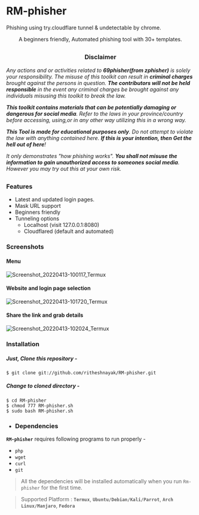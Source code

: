 # RM-phisher
Phishing using try.cloudflare tunnel &amp; undetectable by chrome.
<p align="center">A beginners friendly, Automated phishing tool with 30+ templates.</p>

##

<h3><p align="center">Disclaimer</p></h3>

<i>Any actions and or activities related to <b>69phisher(from zphisher)</b> is solely your responsibility. The misuse of this toolkit can result in <b>criminal charges</b> brought against the persons in question. <b>The contributors will not be held responsible</b> in the event any criminal charges be brought against any individuals misusing this toolkit to break the law.

<b>This toolkit contains materials that can be potentially damaging or dangerous for social media</b>. Refer to the laws in your province/country before accessing, using,or in any other way utilizing this in a wrong way.

<b>This Tool is made for educational purposes only</b>. Do not attempt to violate the law with anything contained here. <b>If this is your intention, then Get the hell out of here</b>!

It only demonstrates "how phishing works". <b>You shall not misuse the information to gain unauthorized access to someones social media</b>. However you may try out this at your own risk.</i>

##



### Features

- Latest and updated login pages.
- Mask URL support 
- Beginners friendly
- Tunneling options
  - Localhost (visit 127.0.0.1:8080)
  - Cloudflared (default and automated)

### Screenshots 
#### Menu
![Screenshot_20220413-100117_Termux](https://i.imgur.com/p2pi0yk.jpg)
#### Website and login page selection
![Screenshot_20220413-101720_Termux](https://i.imgur.com/rnbpnY7.jpg)
#### Share the link and grab details
![Screenshot_20220413-102024_Termux](https://i.imgur.com/NFGsvn3.jpg)



### Installation

##### Just, Clone this repository -
```
$ git clone git://github.com/ritheshnayak/RM-phisher.git
```

##### Change to cloned directory -
```
$ cd RM-phisher
$ chmod 777 RM-phisher.sh
$ sudo bash RM-phisher.sh
```
- ### Dependencies

**`RM-phisher`** requires following programs to run properly - 
- `php`
- `wget`
- `curl`
- `git`

> All the dependencies will be installed automatically when you run `Rm-phisher` for the first time.

> Supported Platform : **`Termux`**, **`Ubuntu/Debian/Kali/Parrot`**, **`Arch Linux/Manjaro`**, **`Fedora`**
